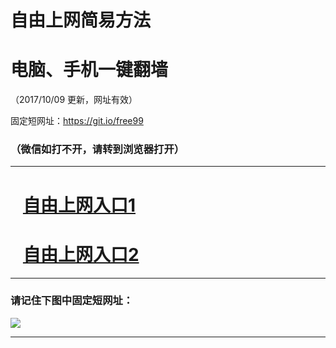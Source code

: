 ﻿# 自由上网简易方法

# 电脑、手机一键翻墙

（2017/10/09 更新，网址有效）

固定短网址：https://git.io/free99

### （微信如打不开，请转到浏览器打开）


***





# &nbsp;&nbsp; <a href="http://ft1009019161.fwq-tz-1001.info/fwqtz01.html?t=10090012597 " target="_blank">自由上网入口1</a>
# &nbsp;&nbsp; <a href="http://ft544531894.fwq-tz-1002.info/fwqtz02.html?t=100900130943 " target="_blank">自由上网入口2</a>
***

### 请记住下图中固定短网址：

<img src="https://s3-us-west-2.amazonaws.com/fwq-1001/yjfq-20170905okok.png" /> 


***

